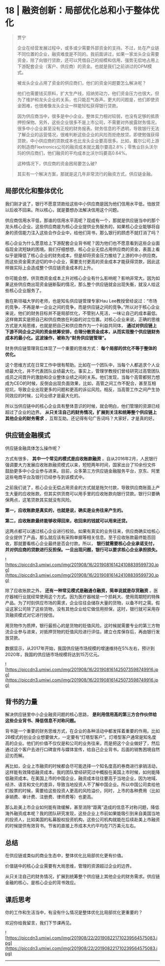 # 18 | 融资创新：局部优化总和小于整体优化

> 贾宁
> 
> 企业在经营发展过程中，或多或少需要外部资金的支持。不过，处在产业链不同位置的企业，融资难度是不同的。我前面讲过，如果一家龙头企业需要资金，除了向银行贷款，还可以凭借自己的规模和信用，强势无偿地占用上下游配套企业（客户、供应商）的资金。也就是我们之前讲过的OPM模式。
> 
> 被龙头企业占用了资金的供应商们，他们的资金问题要怎么解决呢？
> 
> 他们也需要钱买原料，扩大生产线，招纳劳动力，他们资金压力也很大。但为了维护和龙头企业的关系，也只能忍气吞声。更大的问题是，他们即使资金困难，也很难像龙头企业一样能轻松获得银行贷款。
> 
> 因为供应商当中，很多是中小企业，整体实力相对较弱，也没有足够的抵质押担保物。另外，这些企业很多不是上市公司，不需要对外披露财务情况，很多中小企业甚至没有正规的财务报表。财务信息的不透明，导致银行无法了解企业的运营情况，很难判断这些企业的风险而拒绝放贷。即使勉强获得贷款，中小供应商的贷款成本也比龙头企业要高很多。比如，戴尔公司上游的制造商Flextronics公司的融资成本就比戴尔要高2.8%；零售业巨头沃尔玛的供应商们，他们融资的平均成本比沃尔玛要高0.64%。
> 
> 这种情况下，供应商的资金困局要怎么破?
> 
> 其实有一个解决方案，那就是这几年非常流行的融资方式，供应链金融。

## 局部优化和整体优化

我们刚才说了，银行不愿意贷款给这些中小供应商是因为他们信用水平低，怕放贷以后收不回来。所以核心，就是要想办法解决信用这个问题。

供应商信用水平低，那谁的信用水平高呢？现成有一个，那就是供应链当中的那个龙头核心企业。这些供应商是为核心企业提供业务服务的，如果核心企业能够将自身的资信能力注入这些合作企业中，给他们背书，那么银行的顾虑不就打消了吗？

核心企业为什么愿意给上下游配套企业背书呢？因为他们也不愿意看到这些企业面临现金流短缺的困境。我们仔细想想，核心企业无偿占用供应商的资金，表面上看似乎是降低了核心企业的财务成本，但是却将资金压力推给了上游的中小供应商，而这些资金需求迫切的中小企业，需要支付更高的资金成本才能获得贷款，因此这样做实际上会造成整个供应链资金成本的上升。

你可能会想，供货商资金成本上升对核心企业有什么影响呢？影响非常大。因为如果这些供应商出现资金链断裂的情况，那么整个供应链就会出现失衡，就没人给这些核心企业服务了。

我在斯坦福大学的老师，也是知名供应链管理专家Hau Lee教授曾经说过：“市场的竞争，不再是单一企业之间的竞争，而是供应链之间的竞争。”所以对于核心企业来说，他们的财务目标并不是局部优化，不管别人死活，一味让自己的成本最低。这样做其实是把自己和供应商放在利益的对立位置。对核心企业来说，正确的思维方式是大局思维，也就是把自己和供应商作为一个利益共同体， **通过对供应链上下游不同企业之间的资金统筹安排，合理分散资金成本，从而实现整个供应链财务成本的最小化。这波操作，被称为“财务供应链管理”。**

财务供应链管理背后体现了一个重要的思维方式： **每个局部的优化不等于整体的优化。**

这个思维方式在日常工作中很有帮助。比如在一个团队中，当每个人都追求个人业绩最大化，并不代表团队业绩最大化。事实上，管理学教授们曾经研究过高管团队成员之间晋升的激励和企业整体业绩之间的关系。他们发现，当每个高管都努力想成为CEO的时候，反倒会出现负面效果，比如，高管之间工作不配合，甚至互相挖坑，导致企业出现更多的问题和更高的诉讼风险。相反，当高管工作之间产生协同效应的时候，公司业绩才是最大化的。

所以当供应链中的核心企业具有整体意识的时候，就会明白，他们管理的资源已经超过了企业的边界。 **从只关注自己的财务情况，扩展到关注和统筹整个供应链上其他企业的财务需求** ，互帮互助。还记得有句广告词吗？大家好，才是真的好。

## 供应链金融模式

供应链金融具体怎么操作呢？

方式有很多， **其中一个常见的模式是应收账款融资** 。自从2016年2月，人民银行强调要大力发展应收账款融资模式以来，短短两年时间，国家出台了10余份文件鼓励更多中小企业参与进来。目前，众多第三方供应链金融服务平台，京东、阿里这些电商平台及银行已经参与到该模式中。

之前我们说了，核心企业无偿占用资金的方式就是拖欠付款，导致供应商账面上产生大量的应收账款。但其实供货商可以用手里的应收账款向银行贷款。银行只要确保两点，这笔贷款其实就没有风险。

 **第一，应收账款是真实的，也就是说，确实是业务往来产生的。**

 **第二，应收账款最终能够收得回来，收回来的钱就可以用来还贷。**

这两点都可以通过核心企业进行校验。如果有真实的业务往来，供应商确实给核心企业提供了产品，那么就应该有采购单据等相关信息。至于应收账款最终能否回收，那就要看核心企业最终是否会付款。所以， **银行就需要核心企业承诺支付，并对供应商的贷款进行反担保。一旦出现问题，银行可以要求核心企业承担损失。**

![https://piccdn3.umiwi.com/img/201908/16/201908161424108839599730.jpg](https://piccdn3.umiwi.com/img/201908/16/201908161424108839599730.jpg)

除了应收账款之外， **还有一种常见模式是融通仓融资，简单说就是存货融资** 。医疗器械行业就经常使用这个方式。因为医疗器械是一个损耗大、使用周期短的特殊产品。为了时刻供应市场的需求，企业往往会储存大量的货物，以备不时之需。假设这家公司除了这些货物，没有其他企业给它做信用担保，这时，银行就可采用存货融资模式对它进行授信。

用货物作为质押，银行最担心的是货物的贬值风险。这时候就需要专业的第三方物流企业参与进来，对抵押货物的贬值风险进行评估，建立仓库保存后，再由银行发放贷款。

数据显示，从2017年开始，我国供应链市场规模的增速维持在5%左右，预计到2020年，我国的供应链市场规模将达到15万亿元。

![https://piccdn3.umiwi.com/img/201908/16/201908161425073598749916.jpg](https://piccdn3.umiwi.com/img/201908/16/201908161425073598749916.jpg)

## 背书的力量

解决供应链里中小企业融资问题的核心思路， **是利用信用高的第三方合作伙伴给这些企业背书、降低信息不对称问题。**

背书是一个重要的财务思维方式，在企业的各种活动中都发挥着重要的作用。比如2B模式的创业企业想要做大，一定要有“灯塔型客户”。灯塔型客户通常是知名度高的企业。他们的价值不仅仅是和公司的业务往来，而是把这个企业做好了，然后通过这个客户去进行口碑宣传与媒体宣传，给自己企业背书，后面的销售困境自然迎刃而解。

再比如，企业上市融资的时候都会尽可能选择一个知名度高的券商进行承销活动，这样能有效降低融资成本。我的团队曾经研究过中概股在美国上市时候，如何能降低融资成本。在美国上市的中国企业，融资成本往往要高于当地企业，因为地域、经济、语言和文化的差异，导致当地投资人不了解中国企业。所以中国公司卖给他们股票的时候，需要给这些投资人更高的风险溢价，同时，上市的各种费用（比如承销费、审计费、注册费、律师费等）也更高。

那么赴美上市企业如何能有效缓解，甚至消除“距离”造成的信息不对称问题，降低海外融资成本呢？我的团队研究发现，这些企业上市前如果能吸引到来自美国当地的投资人，比如美国的私募股权投资机构，这些公司机构就能在后续赴美上市融资的时候提供有效背书。节省的直接上市成本大约平均在71万美元左右。

## 总结

在供应链或类似的商业生态中，整体优化比局部优化更有价值。

价值链中的核心企业需要有大局思维，管理的资源超过企业的边界。

从只关注自己的财务情况，扩展到统筹整个供应链上其他企业的财务需求。供应链金融的核心，是核心企业的背书效应。

## 课后思考

你的工作和生活当中，有没有什么情况是整体优化比局部优化更重要的？

欢迎你给我留言，我们下节课再见。

![https://piccdn3.umiwi.com/img/201908/22/201908221710239564575083.jpg](https://piccdn3.umiwi.com/img/201908/22/201908221710239564575083.jpg)

---
